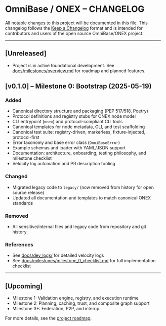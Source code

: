 <!-- === OmniNode:Metadata ===
<!-- metadata_version: 0.1.0 -->
<!-- protocol_version: 0.1.0 -->
<!-- owner: OmniNode Team -->
<!-- copyright: OmniNode Team -->
<!-- schema_version: 0.1.0 -->
<!-- name: CHANGELOG.md -->
<!-- version: 1.0.0 -->
<!-- uuid: c3662c9f-f517-462a-861a-9e1a212bb3cd -->
<!-- author: OmniNode Team -->
<!-- created_at: 2025-05-21T12:41:40.155253 -->
<!-- last_modified_at: 2025-05-21T16:42:46.083347 -->
<!-- description: Stamped by ONEX -->
<!-- state_contract: state_contract://default -->
<!-- lifecycle: active -->
<!-- hash: ab2c7d7fc4c18181b3e7b5999c5242f48d4444624e2d5eaa64de8b1a9394bfbd -->
<!-- entrypoint: {'type': 'python', 'target': 'CHANGELOG.md'} -->
<!-- runtime_language_hint: python>=3.11 -->
<!-- namespace: onex.stamped.CHANGELOG -->
<!-- meta_type: tool -->
<!-- === /OmniNode:Metadata === -->

<!-- === OmniNode:Metadata ===
<!-- metadata_version: 0.1.0 -->
<!-- protocol_version: 0.1.0 -->
<!-- owner: OmniNode Team -->
<!-- copyright: OmniNode Team -->
<!-- schema_version: 0.1.0 -->
<!-- name: CHANGELOG.md -->
<!-- version: 1.0.0 -->
<!-- uuid: 76ab6c9a-e187-4018-8af8-5570807332ff -->
<!-- author: OmniNode Team -->
<!-- created_at: 2025-05-21T12:33:43.430251 -->
<!-- last_modified_at: 2025-05-21T16:39:55.685548 -->
<!-- description: Stamped by ONEX -->
<!-- state_contract: state_contract://default -->
<!-- lifecycle: active -->
<!-- hash: dfa31c2af44cd2e8f3e67d4be1f8c4e357388743a8fdcd6742e49d6d33c15045 -->
<!-- entrypoint: {'type': 'python', 'target': 'CHANGELOG.md'} -->
<!-- runtime_language_hint: python>=3.11 -->
<!-- namespace: onex.stamped.CHANGELOG -->
<!-- meta_type: tool -->
<!-- === /OmniNode:Metadata === -->

<!-- === OmniNode:Metadata ===
<!-- metadata_version: 0.1.0 -->
<!-- protocol_version: 0.1.0 -->
<!-- owner: OmniNode Team -->
<!-- copyright: OmniNode Team -->
<!-- schema_version: 0.1.0 -->
<!-- name: CHANGELOG.md -->
<!-- version: 1.0.0 -->
<!-- uuid: 5a3fee26-7d98-4da4-b3d9-0ce5ac695b6c -->
<!-- author: OmniNode Team -->
<!-- created_at: 2025-05-21T09:28:42.658448 -->
<!-- last_modified_at: 2025-05-21T16:24:00.332852 -->
<!-- description: Stamped by ONEX -->
<!-- state_contract: state_contract://default -->
<!-- lifecycle: active -->
<!-- hash: 3dd930d33497bcc65ac3dd4e572c79593f95b88eed47ed7247247cf37e62a54e -->
<!-- entrypoint: {'type': 'python', 'target': 'CHANGELOG.md'} -->
<!-- runtime_language_hint: python>=3.11 -->
<!-- namespace: onex.stamped.CHANGELOG -->
<!-- meta_type: tool -->
<!-- === /OmniNode:Metadata === -->

# OmniBase / ONEX – CHANGELOG

All notable changes to this project will be documented in this file. This changelog follows the [Keep a Changelog](https://keepachangelog.com/en/1.0.0/) format and is intended for contributors and users of the open source OmniBase/ONEX project.

---

## [Unreleased]
- Project is in active foundational development. See [docs/milestones/overview.md](docs/milestones/overview.md) for roadmap and planned features.

## [v0.1.0] – Milestone 0: Bootstrap (2025-05-19)
### Added
- Canonical directory structure and packaging (PEP 517/518, Poetry)
- Protocol definitions and registry stubs for ONEX node model
- CLI entrypoint (`onex`) and protocol-compliant CLI tools
- Canonical templates for node metadata, CLI, and test scaffolding
- Canonical test suite: registry-driven, markerless, fixture-injected, protocol-first
- Error taxonomy and base error class (`OmniBaseError`)
- Example schemas and loader with YAML/JSON support
- Documentation: architecture, onboarding, testing philosophy, and milestone checklist
- Velocity log automation and PR description tooling

### Changed
- Migrated legacy code to `legacy/` (now removed from history for open source release)
- Updated all documentation and templates to match canonical ONEX standards

### Removed
- All sensitive/internal files and legacy code from repository and git history

### References
- See [docs/dev_logs/](docs/dev_logs/) for detailed velocity logs
- See [docs/milestones/milestone_0_checklist.md](docs/milestones/milestone_0_checklist.md) for full implementation checklist

---

## [Upcoming]
- Milestone 1: Validation engine, registry, and execution runtime
- Milestone 2: Planning, caching, trust, and composite graph support
- Milestone 3+: Federation, P2P, and interop

For more details, see the [project roadmap](docs/milestones/overview.md).
